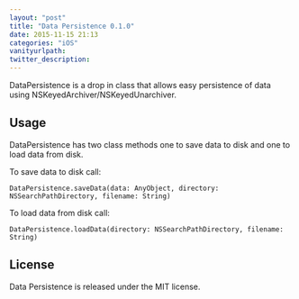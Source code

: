 ```yaml
---
layout: "post"
title: "Data Persistence 0.1.0"
date: 2015-11-15 21:13
categories: "iOS"
vanityurlpath:
twitter_description:
---
```

DataPersistence is a drop in class that allows easy persistence of data using NSKeyedArchiver/NSKeyedUnarchiver.

## Usage
DataPersistence has two class methods one to save data to disk and one to load data from disk.

To save data to disk call:

```
DataPersistence.saveData(data: AnyObject, directory: NSSearchPathDirectory, filename: String)
```

To load data from disk call:

```
DataPersistence.loadData(directory: NSSearchPathDirectory, filename: String)
```

## License
Data Persistence is released under the MIT license.
